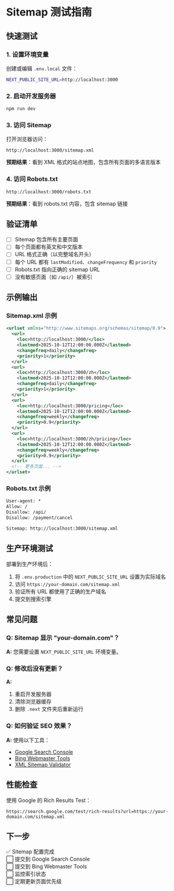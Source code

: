# Sitemap 测试指南

## 快速测试

### 1. 设置环境变量

创建或编辑 `.env.local` 文件：

```bash
NEXT_PUBLIC_SITE_URL=http://localhost:3000
```

### 2. 启动开发服务器

```bash
npm run dev
```

### 3. 访问 Sitemap

打开浏览器访问：

```
http://localhost:3000/sitemap.xml
```

**预期结果**：看到 XML 格式的站点地图，包含所有页面的多语言版本

### 4. 访问 Robots.txt

```
http://localhost:3000/robots.txt
```

**预期结果**：看到 robots.txt 内容，包含 sitemap 链接

## 验证清单

- [ ] Sitemap 包含所有主要页面
- [ ] 每个页面都有英文和中文版本
- [ ] URL 格式正确（以完整域名开头）
- [ ] 每个 URL 都有 `lastModified`、`changeFrequency` 和 `priority`
- [ ] Robots.txt 指向正确的 sitemap URL
- [ ] 没有敏感页面（如 `/api/`）被索引

## 示例输出

### Sitemap.xml 示例

```xml
<urlset xmlns="http://www.sitemaps.org/schemas/sitemap/0.9">
  <url>
    <loc>http://localhost:3000/</loc>
    <lastmod>2025-10-12T12:00:00.000Z</lastmod>
    <changefreq>daily</changefreq>
    <priority>1</priority>
  </url>
  <url>
    <loc>http://localhost:3000/zh</loc>
    <lastmod>2025-10-12T12:00:00.000Z</lastmod>
    <changefreq>daily</changefreq>
    <priority>1</priority>
  </url>
  <url>
    <loc>http://localhost:3000/pricing</loc>
    <lastmod>2025-10-12T12:00:00.000Z</lastmod>
    <changefreq>weekly</changefreq>
    <priority>0.9</priority>
  </url>
  <url>
    <loc>http://localhost:3000/zh/pricing</loc>
    <lastmod>2025-10-12T12:00:00.000Z</lastmod>
    <changefreq>weekly</changefreq>
    <priority>0.9</priority>
  </url>
  <!-- 更多页面... -->
</urlset>
```

### Robots.txt 示例

```txt
User-agent: *
Allow: /
Disallow: /api/
Disallow: /payment/cancel

Sitemap: http://localhost:3000/sitemap.xml
```

## 生产环境测试

部署到生产环境后：

1. 将 `.env.production` 中的 `NEXT_PUBLIC_SITE_URL` 设置为实际域名
2. 访问 `https://your-domain.com/sitemap.xml`
3. 验证所有 URL 都使用了正确的生产域名
4. 提交到搜索引擎

## 常见问题

### Q: Sitemap 显示 "your-domain.com"？

**A:** 您需要设置 `NEXT_PUBLIC_SITE_URL` 环境变量。

### Q: 修改后没有更新？

**A:** 
1. 重启开发服务器
2. 清除浏览器缓存
3. 删除 `.next` 文件夹后重新运行

### Q: 如何验证 SEO 效果？

**A:** 使用以下工具：
- [Google Search Console](https://search.google.com/search-console)
- [Bing Webmaster Tools](https://www.bing.com/webmasters)
- [XML Sitemap Validator](https://www.xml-sitemaps.com/validate-xml-sitemap.html)

## 性能检查

使用 Google 的 Rich Results Test：

```
https://search.google.com/test/rich-results?url=https://your-domain.com/sitemap.xml
```

## 下一步

✅ Sitemap 配置完成  
⬜ 提交到 Google Search Console  
⬜ 提交到 Bing Webmaster Tools  
⬜ 监控索引状态  
⬜ 定期更新页面优先级

